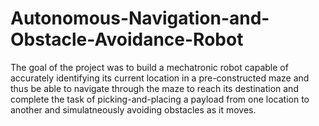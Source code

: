 # Autonomous-Navigation-and-Obstacle-Avoidance-Robot
The goal of the project was to build a mechatronic robot capable of accurately identifying its current location in a pre-constructed maze and thus be able to navigate through the maze to reach its destination and complete the task of picking-and-placing a payload from one location to another and simulatneously avoiding obstacles as it moves. 
